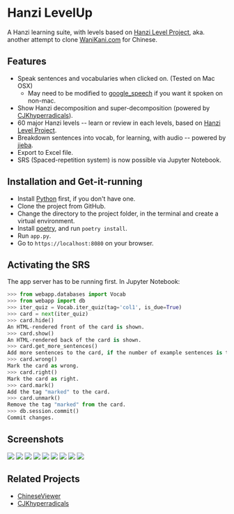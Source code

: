 # Hanzi LevelUp

A Hanzi learning suite, with levels based on [Hanzi Level Project](https://hanzilevelproject.blogspot.com), aka. another attempt to clone [WaniKani.com](https://www.wanikani.com) for Chinese.

## Features

- Speak sentences and vocabularies when clicked on. (Tested on Mac OSX)
    - May need to be modified to [google_speech](https://pypi.org/project/google_speech/) if you want it spoken on non-mac.
- Show Hanzi decomposition and super-decomposition (powered by [CJKhyperradicals](http://cjkhyperradicals.herokuapp.com/)).
- 60 major Hanzi levels -- learn or review in each levels, based on [Hanzi Level Project](https://hanzilevelproject.blogspot.com).
- Breakdown sentences into vocab, for learning, with audio -- powered by [jieba](https://github.com/fxsjy/jieba).
- Export to Excel file.
- SRS (Spaced-repetition system) is now possible via Jupyter Notebook.

## Installation and Get-it-running

- Install [Python](https://www.python.org/downloads/) first, if you don't have one.
- Clone the project from GitHub.
- Change the directory to the project folder, in the terminal and create a virtual environment.
- Install [poetry](https://github.com/sdispater/poetry), and run `poetry install`.
- Run `app.py`.
- Go to `https://localhost:8080` on your browser.

## Activating the SRS

The app server has to be running first. In Jupyter Notebook:

```python
>>> from webapp.databases import Vocab
>>> from webapp import db
>>> iter_quiz = Vocab.iter_quiz(tag='col1', is_due=True)
>>> card = next(iter_quiz)
>>> card.hide()
An HTML-rendered front of the card is shown.
>>> card.show()
An HTML-rendered back of the card is shown.
>>> card.get_more_sentences()
Add more sentences to the card, if the number of example sentences is too few.
>>> card.wrong()
Mark the card as wrong.
>>> card.right()
Mark the card as right.
>>> card.mark()
Add the tag "marked" to the card.
>>> card.unmark()
Remove the tag "marked" from the card.
>>> db.session.commit()
Commit changes.
```

## Screenshots

<img src="https://raw.githubusercontent.com/patarapolw/HanziLevelUp/master/screenshots/learnSentence.png">
<img src="https://raw.githubusercontent.com/patarapolw/HanziLevelUp/master/screenshots/viewHanzi.png">
<img src="https://raw.githubusercontent.com/patarapolw/HanziLevelUp/master/screenshots/learnVocab.png">
<img src="https://raw.githubusercontent.com/patarapolw/HanziLevelUp/master/screenshots/viewVocab.png">
<img src="https://raw.githubusercontent.com/patarapolw/HanziLevelUp/master/screenshots/clipboard.png">
<img src="https://raw.githubusercontent.com/patarapolw/HanziLevelUp/master/screenshots/progress.png">
<img src="https://raw.githubusercontent.com/patarapolw/HanziLevelUp/master/screenshots/reviewLevel.png">
<img src="https://raw.githubusercontent.com/patarapolw/HanziLevelUp/master/screenshots/editor.png">
<img src="https://raw.githubusercontent.com/patarapolw/HanziLevelUp/master/screenshots/jupyter.png">

## Related Projects

- [ChineseViewer](https://github.com/patarapolw/ChineseViewer)
- [CJKhyperradicals](https://github.com/patarapolw/CJKhyperradicals)
